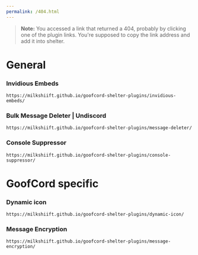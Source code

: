 ```yaml
---
permalink: /404.html
---
```

> **Note:** You accessed a link that returned a 404, probably by clicking one of the plugin links. You're supposed to copy the link address and add it into shelter.

# General
### Invidious Embeds
`https://milkshiift.github.io/goofcord-shelter-plugins/invidious-embeds/`
### Bulk Message Deleter | Undiscord
`https://milkshiift.github.io/goofcord-shelter-plugins/message-deleter/`
### Console Suppressor
`https://milkshiift.github.io/goofcord-shelter-plugins/console-suppressor/`

# GoofCord specific
### Dynamic icon
`https://milkshiift.github.io/goofcord-shelter-plugins/dynamic-icon/`
### Message Encryption
`https://milkshiift.github.io/goofcord-shelter-plugins/message-encryption/`
